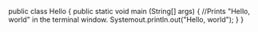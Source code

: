 public class Hello {
  public static void main (String[] args) {
    //Prints "Hello, world" in the terminal window.
        Systemout.println.out("Hello, world");
   }
 }

